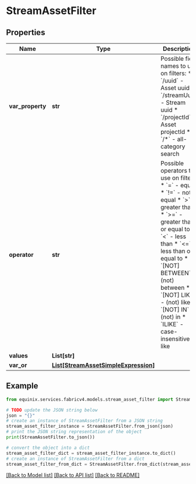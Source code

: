 # StreamAssetFilter


## Properties

Name | Type | Description | Notes
------------ | ------------- | ------------- | -------------
**var_property** | **str** | Possible field names to use on filters:  * &#x60;/uuid&#x60; - Asset uuid  * &#x60;/streamUuid&#x60; - Stream uuid  * &#x60;/projectId&#x60; - Asset projectId  * &#x60;/*&#x60; - all-category search  | [optional] 
**operator** | **str** | Possible operators to use on filters:  * &#x60;&#x3D;&#x60; - equal  * &#x60;!&#x3D;&#x60; - not equal  * &#x60;&gt;&#x60; - greater than  * &#x60;&gt;&#x3D;&#x60; - greater than or equal to  * &#x60;&lt;&#x60; - less than  * &#x60;&lt;&#x3D;&#x60; - less than or equal to  * &#x60;[NOT] BETWEEN&#x60; - (not) between  * &#x60;[NOT] LIKE&#x60; - (not) like  * &#x60;[NOT] IN&#x60; - (not) in  * &#x60;ILIKE&#x60; - case-insensitive like  | [optional] 
**values** | **List[str]** |  | [optional] 
**var_or** | [**List[StreamAssetSimpleExpression]**](StreamAssetSimpleExpression.md) |  | [optional] 

## Example

```python
from equinix.services.fabricv4.models.stream_asset_filter import StreamAssetFilter

# TODO update the JSON string below
json = "{}"
# create an instance of StreamAssetFilter from a JSON string
stream_asset_filter_instance = StreamAssetFilter.from_json(json)
# print the JSON string representation of the object
print(StreamAssetFilter.to_json())

# convert the object into a dict
stream_asset_filter_dict = stream_asset_filter_instance.to_dict()
# create an instance of StreamAssetFilter from a dict
stream_asset_filter_from_dict = StreamAssetFilter.from_dict(stream_asset_filter_dict)
```
[[Back to Model list]](../README.md#documentation-for-models) [[Back to API list]](../README.md#documentation-for-api-endpoints) [[Back to README]](../README.md)


